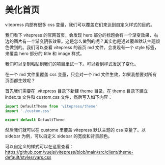 # 美化首页

vitepress 内部有很多 css 变量，我们可以覆盖它们来达到自定义样式的目的。

我们看下 vitepress 的官网首页，会发现 hero 部分的标题会有一个渐变效果，右边的图片有一个渐变阴影效果。这是怎么做到的呢？其实也是通过覆盖默认主题颜色做到的。我们可以查看 vitepress 的首页 md 文件，会发现有一个 style 标签，来覆盖 hero 部分的 title 和 image 样式。

我们可以复制粘贴到我们的项目里试一下。可以看到样式发送了变化。

在一个 md 文件里覆盖 css 变量，只会对一个 md 文件生效，如果我想要对所有页面都生效呢？

首先我们需要在 .vitepress 目录下新建 theme 目录，在 theme 目录下建立 index.ts 文件和 custom.css 文件，然后写入如下内容：
```ts
import DefaultTheme from 'vitepress/theme'
import './custom.css'

export default DefaultTheme
```
然后我们就可以在 custome 里覆盖 vitepress 默认主题的 css 变量了。以 sidebar 为例，可以自定义 sidebar 的宽度和背景颜色。

可以自定义的样式可以在这里查看：https://github.com/vuejs/vitepress/blob/main/src/client/theme-default/styles/vars.css


